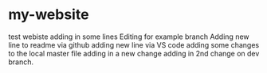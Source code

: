 # my-website

test webiste
adding in some lines
Editing for example branch
Adding new line to readme via github
adding new line via VS code
adding some changes to the local master file
adding in a new change
adding in 2nd change on dev branch.
